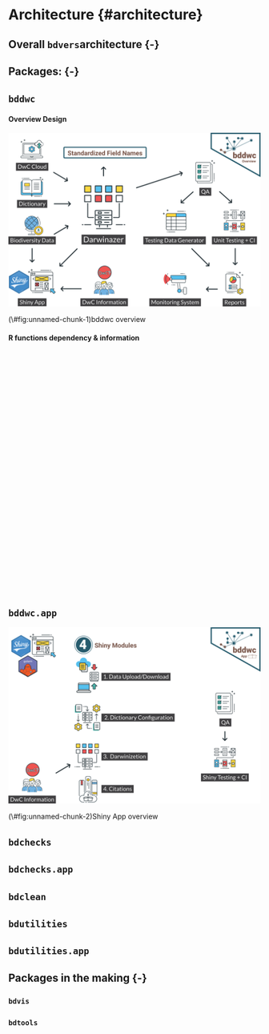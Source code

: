 # Architecture  {#architecture}

## Overall `bdvers`architecture {-}

## Packages: {-}

## `bddwc`

#### Overview Design 

<div class="figure">
<img src="images/arc/Arc_bddwc_overview.svg" alt="bddwc overview"  />
<p class="caption">(\#fig:unnamed-chunk-1)bddwc overview</p>
</div>



#### R functions dependency & information 
<!--html_preserve--><div id="htmlwidget-23bc025cd4b4df164644" style="width:672px;height:480px;" class="visNetwork html-widget"></div>
<script type="application/json" data-for="htmlwidget-23bc025cd4b4df164644">{"x":{"nodes":{"node":["clean_dwc","darwinize_names","download_cloud_data","get_darwin_core_info","link_old_new","rename_user_data","test_cloud","test_columns_cloud","test_data_dwc","test_data_renamed","test_data_user"],"type":["function","function","function","function","function","function","function","function","function","function","function"],"isExported":[false,true,true,false,false,true,false,false,false,false,false],"outDegree":[0,3,4,1,1,2,0,0,0,0,0],"inDegree":[2,0,0,0,0,0,2,1,2,2,2],"numRecursiveDeps":[0,3,4,1,1,2,0,0,0,0,0],"numRecursiveRevDeps":[2,0,0,0,0,0,2,1,2,2,2],"betweenness":[0,0,0,0,0,0,0,0,0,0,0],"pageRank":[0.0980874316939891,0.0655737704918033,0.0655737704918033,0.0655737704918033,0.0655737704918033,0.0655737704918033,0.135245901639344,0.0795081967213115,0.0980874316939891,0.149180327868852,0.112021857923497],"id":["clean_dwc","darwinize_names","download_cloud_data","get_darwin_core_info","link_old_new","rename_user_data","test_cloud","test_columns_cloud","test_data_dwc","test_data_renamed","test_data_user"],"label":["clean_dwc","darwinize_names","download_cloud_data","get_darwin_core_info","link_old_new","rename_user_data","test_cloud","test_columns_cloud","test_data_dwc","test_data_renamed","test_data_user"],"color":["#97C2FC","#97C2FC","#97C2FC","#97C2FC","#97C2FC","#97C2FC","#97C2FC","#97C2FC","#97C2FC","#97C2FC","#97C2FC"],"x":[0,0,0,0,0,0,0,0,0,-1,1],"y":[null,null,null,null,null,null,null,null,null,null,null]},"edges":{"SOURCE":["darwinize_names","darwinize_names","darwinize_names","download_cloud_data","download_cloud_data","download_cloud_data","download_cloud_data","get_darwin_core_info","link_old_new","rename_user_data","rename_user_data"],"TARGET":["clean_dwc","test_data_dwc","test_data_user","clean_dwc","test_cloud","test_columns_cloud","test_data_dwc","test_cloud","test_data_renamed","test_data_renamed","test_data_user"],"from":["darwinize_names","darwinize_names","darwinize_names","download_cloud_data","download_cloud_data","download_cloud_data","download_cloud_data","get_darwin_core_info","link_old_new","rename_user_data","rename_user_data"],"to":["clean_dwc","test_data_dwc","test_data_user","clean_dwc","test_cloud","test_columns_cloud","test_data_dwc","test_cloud","test_data_renamed","test_data_renamed","test_data_user"],"color":["#848484","#848484","#848484","#848484","#848484","#848484","#848484","#848484","#848484","#848484","#848484"]},"nodesToDataframe":true,"edgesToDataframe":true,"options":{"width":"100%","height":"100%","nodes":{"shape":"dot","physics":false},"manipulation":{"enabled":false},"edges":{"smooth":false,"arrows":"to"},"physics":{"stabilization":false},"layout":{"hierarchical":{"enabled":true,"edgeMinimization":false,"direction":"BU","sortMethod":"hubsize"}},"interaction":{"dragNodes":true,"dragView":true,"zoomView":false}},"groups":null,"width":null,"height":null,"idselection":{"enabled":true,"style":"width: 150px; height: 26px","useLabels":true,"main":"Select by id"},"byselection":{"enabled":false,"style":"width: 150px; height: 26px","multiple":false,"hideColor":"rgba(200,200,200,0.5)"},"main":null,"submain":null,"footer":null,"background":"rgba(0, 0, 0, 0)","igraphlayout":{"type":"square"},"highlight":{"enabled":true,"hoverNearest":false,"degree":{"from":11,"to":11},"algorithm":"hierarchical","hideColor":"rgba(200,200,200,0.5)","labelOnly":true},"collapse":{"enabled":false,"fit":false,"resetHighlight":true,"clusterOptions":null,"keepCoord":true,"labelSuffix":"(cluster)"},"tooltipStay":300,"tooltipStyle":"position: fixed;visibility:hidden;padding: 5px;white-space: nowrap;font-family: verdana;font-size:14px;font-color:#000000;background-color: #f5f4ed;-moz-border-radius: 3px;-webkit-border-radius: 3px;border-radius: 3px;border: 1px solid #808074;box-shadow: 3px 3px 10px rgba(0, 0, 0, 0.2);"},"evals":[],"jsHooks":[]}</script><!--/html_preserve-->


<!--html_preserve--><div id="htmlwidget-f5e841ec8859138ce882" style="width:100%;height:auto;" class="datatables html-widget"></div>
<script type="application/json" data-for="htmlwidget-f5e841ec8859138ce882">{"x":{"filter":"none","data":[["1","2","3","4","5","6","7","8","9","10","11"],["clean_dwc","darwinize_names","download_cloud_data","get_darwin_core_info","link_old_new","rename_user_data","test_cloud","test_columns_cloud","test_data_dwc","test_data_renamed","test_data_user"],["Clean Dictionary Data","Darwinize names","Download Darwin Cloud Data","Retrieve Information about Darwin Core Terms","Link Old/New Name for Checkboxes","Rename Dataset According to Darwinized Names","Test If Provided Path to Cloud Data is Valid","Test If Provided Columns of Cloud Data are Valid","Test If Provided Dictionary Data is Valid","Test If Provided Renaming Data is Valid","Test If Provided User Data is Valid"],["Clean dictionary from unnecessary or empty fields\n","`darwinize_names()` is a function to darwinize given names using a reference\n","`download_cloud_data()` is a function used to download Darwin Cloud\n","`get_darwin_core_info()` is a function (not exported) to download\n","`combine_old_new()` is a function that combines (`paste`) fieldname and\n","`rename_user_data()` is a function used to rename given dataset\n","Test If Provided Path to Cloud Data is Valid\n","Test If Provided Columns of Cloud Data are Valid\n","Test If Provided Dictionary Data is Valid\n","Test If Provided Renaming Data is Valid\n","Test If Provided User Data is Valid\n"],[false,true,true,false,false,true,false,false,false,false,false],["<a href=\"https://github.com/bd-R/bdDwC/blob/master/R/dictionary.R#L86\">Function<\/a>","<a href=\"https://github.com/bd-R/bdDwC/blob/master/R/darwinizer.R#L23\">Function<\/a>","<a href=\"https://github.com/bd-R/bdDwC/blob/master/R/dictionary.R#L27\">Function<\/a>","<a href=\"https://github.com/bd-R/bdDwC/blob/master/R/dictionary.R#L130\">Function<\/a>","<a href=\"https://github.com/bd-R/bdDwC/blob/master/R/darwinizer.R#L203\">Function<\/a>","<a href=\"https://github.com/bd-R/bdDwC/blob/master/R/darwinizer.R#L152\">Function<\/a>","<a href=\"https://github.com/bd-R/bdDwC/blob/master/R/test.R#L96\">Function<\/a>","<a href=\"https://github.com/bd-R/bdDwC/blob/master/R/test.R#L116\">Function<\/a>","<a href=\"https://github.com/bd-R/bdDwC/blob/master/R/test.R#L39\">Function<\/a>","<a href=\"https://github.com/bd-R/bdDwC/blob/master/R/test.R#L68\">Function<\/a>","<a href=\"https://github.com/bd-R/bdDwC/blob/master/R/test.R#L11\">Function<\/a>"]],"container":"<table class=\"display\">\n  <thead>\n    <tr>\n      <th> <\/th>\n      <th>FunctionName<\/th>\n      <th>Title<\/th>\n      <th>Description<\/th>\n      <th>isExported<\/th>\n      <th>GithubURL<\/th>\n    <\/tr>\n  <\/thead>\n<\/table>","options":{"pageLength":11,"order":[],"autoWidth":false,"orderClasses":false,"columnDefs":[{"orderable":false,"targets":0}],"lengthMenu":[10,11,25,50,100]}},"evals":[],"jsHooks":[]}</script><!--/html_preserve-->

## `bddwc.app`

<div class="figure">
<img src="images/arc/Arc_bddwc_app.svg" alt="Shiny App overview"  />
<p class="caption">(\#fig:unnamed-chunk-2)Shiny App overview</p>
</div>

## `bdchecks`

## `bdchecks.app`

## `bdclean`

## `bdutilities`

## `bdutilities.app`


## Packages in the making {-}

### `bdvis`

### `bdtools`
